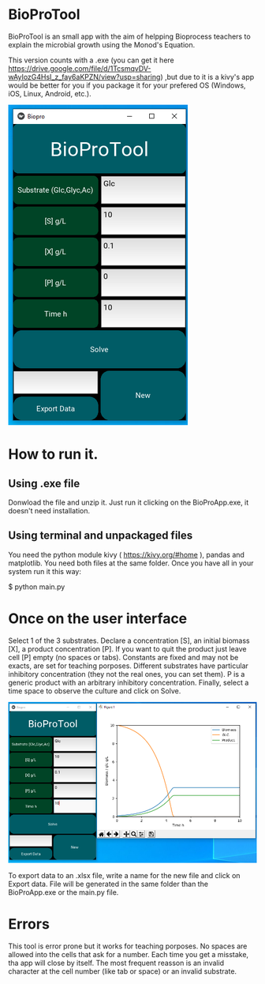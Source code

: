 # BioProTool
BioProTool is an small app with the aim of helpping Bioprocess teachers to explain the microbial growth using the Monod's Equation. 

This version counts with a .exe (you can get it here https://drive.google.com/file/d/1TcsmqvDV-wAyIozG4HsI_z_fay6aKPZN/view?usp=sharing) ,but due to it is a kivy's app would be better for you if you package it for your prefered OS (Windows, iOS, Linux, Android, etc.). 

![](screenshot1.PNG)

# How to run it.

## Using .exe file
Donwload the file and unzip it.
Just run it clicking on the BioProApp.exe, it doesn't need installation. 

## Using terminal and unpackaged files
 You need the python module kivy ( https://kivy.org/#home ), pandas and matplotlib.
 You need both files at the same folder.
 Once you have all in your system run it this way:
 
 $ python main.py
 
 # Once on the user interface
 Select 1 of the 3 substrates. Declare a concentration [S], an initial biomass [X], a product concentration [P].
 If you want to quit the product just leave cell [P] empty (no spaces or tabs). 
 Constants are fixed and may not be exacts, are set for teaching porposes. 
 Different substrates have particular inhibitory concentration (they not the real ones, you can set them).
 P is a generic product with an arbitrary inhibitory concentration.
 Finally, select a time space to observe the culture and click on Solve.

![](screenshot2.PNG)

  To export data to an .xlsx file, write a name for the new file and click on Export data. File will be generated in the same folder than the BioProApp.exe or the main.py file.
 
 # Errors
 This tool is error prone but it works for teaching porposes.
 No spaces are allowed into the cells that ask for a number.
 Each time you get a misstake, tha app will close by itself. The most frequent reasson is an invalid character at the cell number (like tab or space) or an invalid substrate.
 
